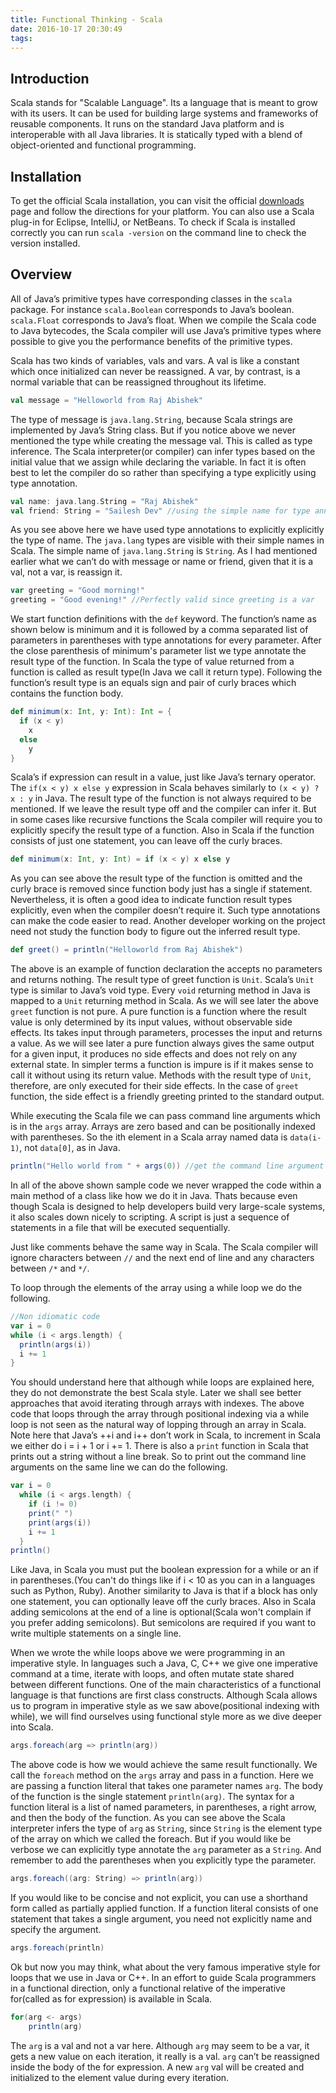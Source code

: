 ```yaml
---
title: Functional Thinking - Scala
date: 2016-10-17 20:30:49
tags:
---
```


## Introduction
Scala stands for "Scalable Language". Its a language that is meant to grow with its users. It can be used for building large systems and frameworks of reusable components. It runs on the standard Java platform and is interoperable with all Java libraries. It is statically typed with a blend of object-oriented and functional programming.

<!-- more -->
## Installation
To get the official Scala installation, you can visit the official [downloads](http://www.scala-lang.org/downloads) page and follow the directions for your platform. You can also use a Scala plug-in for Eclipse, IntelliJ, or NetBeans. To check if Scala is installed correctly you can run `scala -version` on the command line to check the version installed.

## Overview
All of Java’s primitive types have corresponding classes in the `scala` package. For instance `scala.Boolean` corresponds to Java’s boolean. `scala.Float` corresponds to Java’s float. When we compile the Scala code to Java bytecodes, the Scala compiler will use Java’s primitive types where possible to give you the performance benefits of the primitive types.

Scala has two kinds of variables, vals and vars. A val is like a constant which once initialized can never be reassigned. A var, by contrast, is a normal variable that can be reassigned throughout its lifetime.
```scala
val message = "Helloworld from Raj Abishek"
```
The type of message is `java.lang.String`, because Scala strings are implemented by Java’s String class. But if you notice above we never mentioned the type while creating the message val. This is called as type inference. The Scala interpreter(or compiler) can infer types based on the initial value that we assign while declaring the variable. In fact it is often best to let the compiler do so rather than specifying a type explicitly using type annotation.
```scala
val name: java.lang.String = "Raj Abishek"
val friend: String = "Sailesh Dev" //using the simple name for type annotation
```
As you see above here we have used type annotations to explicitly explicitly the type of name. The `java.lang` types are visible with their simple names in Scala. The simple name of `java.lang.String` is `String`. As I had mentioned earlier what we can’t do with message or name or friend, given that it is a val, not a var, is reassign it.
```scala
var greeting = "Good morning!"
greeting = "Good evening!" //Perfectly valid since greeting is a var
```

We start function definitions with the `def` keyword. The function’s name as shown below is minimum and it is followed by a comma separated list of parameters in parentheses with type annotations for every parameter. After the close parenthesis of minimum's parameter list we type annotate the result type of the function. In Scala the type of value returned from a function is called as result type(In Java we call it return type). Following the function’s result type is an equals sign and pair of curly braces which contains the function body.
```scala
def minimum(x: Int, y: Int): Int = {
  if (x < y)
    x
  else
    y
}
```
Scala’s if expression can result in a value, just like Java’s ternary operator. The `if(x < y) x else y` expression in Scala behaves similarly to `(x < y) ? x : y` in Java. The result type of the function is not always required to be mentioned. If we leave the result type off and the compiler can infer it. But in some cases like recursive functions the Scala compiler will require you to explicitly specify the result type of a function. Also in Scala if the function consists of just one statement, you can leave off the curly braces.
```scala
def minimum(x: Int, y: Int) = if (x < y) x else y
```
As you can see above the result type of the function is omitted and the curly brace is removed since function body just has a single if statement.
Nevertheless, it is often a good idea to indicate function result types explicitly, even when the compiler doesn’t require it. Such type annotations can make the code easier to read. Another developer working on the project need not study the function body to figure out the inferred result type.
```scala
def greet() = println("Helloworld from Raj Abishek")
```
The above is an example of function declaration the accepts no parameters and returns nothing. The result type of greet function is `Unit`. Scala’s `Unit` type is similar to Java’s void type. Every `void` returning method in Java is mapped to a `Unit` returning method in Scala.
As we will see later the above `greet` function is not pure. A pure function is a function where the result value is only determined by its input values, without observable side effects. Its takes input through parameters, processes the input and returns a value. As we will see later a pure function always gives the same output for a given input, it produces no side effects and does not rely on any external state. In simpler terms a function is impure is if it makes sense to call it without using its return value. Methods with the result type of `Unit`, therefore, are only executed for their side effects. In the case of `greet` function, the side effect is a friendly greeting printed to the standard output.

While executing the Scala file we can pass command line arguments which is in the `args` array. Arrays are zero based and can be positionally indexed with parentheses. So the ith element in a Scala array named data is `data(i-1)`, not `data[0]`, as in Java.
```Scala
println("Hello world from " + args(0)) //get the command line argument
```
In all of the above shown sample code we never wrapped the code within a main method of a class like how we do it in Java. Thats because even though Scala is designed to help developers build very large-scale systems, it also scales down nicely to scripting. A script is just a sequence of statements in a file that will be executed sequentially.

Just like comments behave the same way in Scala. The Scala compiler will ignore characters between `//` and the next end of line and any characters between `/*` and `*/`.

To loop through the elements of the array using a while loop we do the following.
```scala
//Non idiomatic code
var i = 0
while (i < args.length) {
  println(args(i))
  i += 1
}
```
You should understand here that although while loops are explained here, they do not demonstrate the best Scala style. Later we shall see better approaches that avoid iterating through arrays with indexes. The above code that loops through the array through positional indexing via a while loop is not seen as the natural way of lopping through an array in Scala. Note here that Java’s ++i and i++ don’t work in Scala, to increment in Scala we either do i = i + 1 or i += 1. There is also a `print` function in Scala that prints out a string without a line break. So to print out the command line arguments on the same line we can do the following.
```scala
var i = 0
  while (i < args.length) {
    if (i != 0)
    print(" ")
    print(args(i))
    i += 1
  }
println()
```
Like Java, in Scala you must put the boolean expression for a while or an if in parentheses.(You can't do things like if i < 10 as you can in a languages such as Python, Ruby). Another similarity to Java is that if a block has only one statement, you can optionally leave off the curly braces. Also in Scala adding semicolons at the end of a line is optional(Scala won't complain if you prefer adding semicolons). But semicolons are required if you want to write multiple statements on a single line.

When we wrote the while loops above we were programming in an imperative style. In languages such a Java, C, C++ we give one imperative command at a time, iterate with loops, and often mutate state shared between different functions. One of the main characteristics of a functional language is that functions are first class constructs. Although Scala allows us to program in imperative style as we saw above(positional indexing with while), we will find ourselves using functional style more as we dive deeper into Scala.
```scala
args.foreach(arg => println(arg))
```
The above code is how we would achieve the same result functionally. We call the `foreach` method on the `args` array and pass in a function. Here we are passing a function literal that takes one parameter names `arg`. The body of the function is the single statement `println(arg)`. The syntax for a function literal is a list of named parameters, in parentheses, a right arrow, and then the body of the function. As you can see above the Scala interpreter infers the type of `arg` as `String`, since `String` is the element type of the array on which we called the foreach.
But if you would like be verbose we can explicitly type annotate the `arg` parameter as a `String`. And remember to add the parentheses when you explicitly type the parameter.
```scala
args.foreach((arg: String) => println(arg))
```
If you would like to be concise and not explicit, you can use a shorthand form called as partially applied function. If a function literal consists of one statement that takes a single argument, you need not explicitly name and specify the argument.
```scala
args.foreach(println)
```
Ok but now you may think, what about the very famous imperative style for loops that we use in Java or C++. In an effort to guide Scala programmers in a functional direction, only a functional relative of the imperative for(called as for expression) is available in Scala.
```scala
for(arg <- args)
    println(arg)
```
The `arg` is a val and not a var here. Although `arg` may seem to be a var, it gets a new value on each iteration, it really is a val. `arg` can’t be reassigned inside the body of the for expression. A new `arg` val will be created and initialized to the element value during every iteration.
